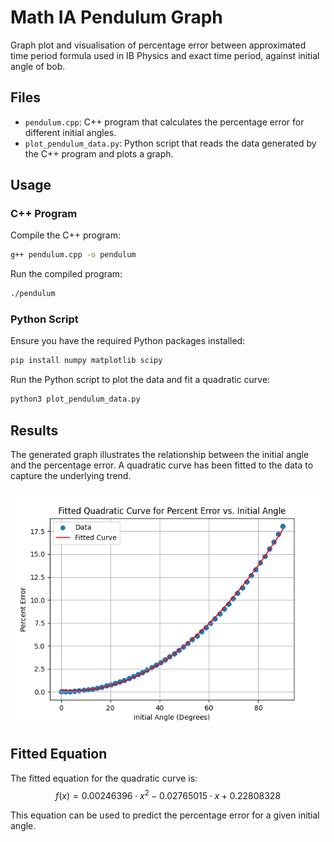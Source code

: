 # Math IA Pendulum Graph
 Graph plot and visualisation of percentage error between approximated time period formula used in IB Physics and exact time period, against initial angle of bob.

## Files

- `pendulum.cpp`: C++ program that calculates the percentage error for different initial angles.
- `plot_pendulum_data.py`: Python script that reads the data generated by the C++ program and plots a graph.

## Usage

### C++ Program

Compile the C++ program:

```bash
g++ pendulum.cpp -o pendulum
```

Run the compiled program:
```bash
./pendulum
```

### Python Script
Ensure you have the required Python packages installed:
```bash
pip install numpy matplotlib scipy
```

Run the Python script to plot the data and fit a quadratic curve:
```bash
python3 plot_pendulum_data.py
```

## Results
The generated graph illustrates the relationship between the initial angle and the percentage error. A quadratic curve has been fitted to the data to capture the underlying trend.

![Percentage Error vs. Initial Angle](graph.png)

## Fitted Equation
The fitted equation for the quadratic curve is:
$$ f(x) = 0.00246396 \cdot x^2 - 0.02765015 \cdot x + 0.22808328 $$

This equation can be used to predict the percentage error for a given initial angle.